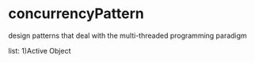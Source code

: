 # concurrencyPattern
design patterns that deal with the multi-threaded programming paradigm



list:
1)Active Object



